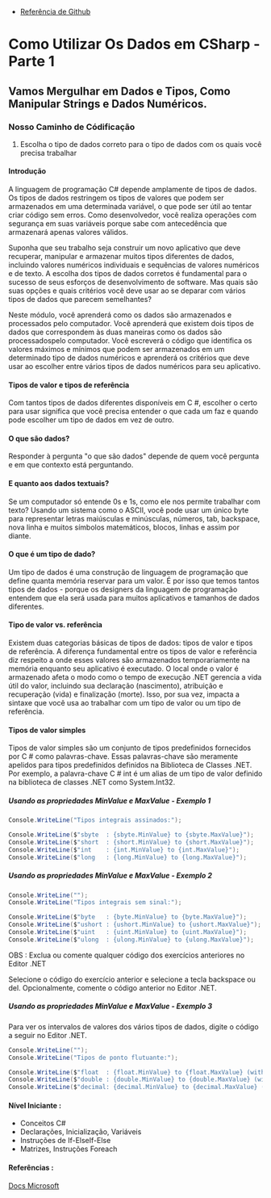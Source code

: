 * [Referência de Github](https://github.com/DaniloOP1381521/20200915-MSL-CSHARP-WORK-WITH-DATA)<br>
# Como Utilizar Os Dados em CSharp - Parte 1

## Vamos Mergulhar em Dados e Tipos, Como Manipular Strings e Dados Numéricos.

### Nosso Caminho de Códificação

1)  Escolha o tipo de dados correto para o tipo de dados com os quais você precisa trabalhar

#### Introdução

A linguagem de programação C# depende amplamente de tipos de dados. Os tipos de dados restringem os tipos de valores que podem ser armazenados em uma determinada variável, o que pode ser útil ao tentar criar código sem erros. Como desenvolvedor, você realiza operações com segurança em suas variáveis ​​porque sabe com antecedência que armazenará apenas valores válidos.

Suponha que seu trabalho seja construir um novo aplicativo que deve recuperar, manipular e armazenar muitos tipos diferentes de dados, incluindo valores numéricos individuais e sequências de valores numéricos e de texto. A escolha dos tipos de dados corretos é fundamental para o sucesso de seus esforços de desenvolvimento de software. Mas quais são suas opções e quais critérios você deve usar ao se deparar com vários tipos de dados que parecem semelhantes? 

Neste módulo, você aprenderá como os dados são armazenados e processados ​​pelo computador. Você aprenderá que existem dois tipos de dados que correspondem às duas maneiras como os dados são processados ​​pelo computador. Você escreverá o código que identifica os valores máximos e mínimos que podem ser armazenados em um determinado tipo de dados numéricos e aprenderá os critérios que deve usar ao escolher entre vários tipos de dados numéricos para seu aplicativo.

#### Tipos de valor e tipos de referência

Com tantos tipos de dados diferentes disponíveis em C #, escolher o certo para usar significa que você precisa entender o que cada um faz e quando pode escolher um tipo de dados em vez de outro.

#### O que são dados?

Responder à pergunta "o que são dados" depende de quem você pergunta e em que contexto está perguntando.

#### E quanto aos dados textuais?

Se um computador só entende 0s e 1s, como ele nos permite trabalhar com texto? Usando um sistema como o ASCII, você pode usar um único byte para representar letras maiúsculas e minúsculas, números, tab, backspace, nova linha e muitos símbolos matemáticos, blocos, linhas e assim por diante.

#### O que é um tipo de dado?

Um tipo de dados é uma construção de linguagem de programação que define quanta memória reservar para um valor. É por isso que temos tantos tipos de dados - porque os designers da linguagem de programação entendem que ela será usada para muitos aplicativos e tamanhos de dados diferentes.

#### Tipo de valor vs. referência

Existem duas categorias básicas de tipos de dados: tipos de valor e tipos de referência. A diferença fundamental entre os tipos de valor e referência diz respeito a onde esses valores são armazenados temporariamente na memória enquanto seu aplicativo é executado. O local onde o valor é armazenado afeta o modo como o tempo de execução .NET gerencia a vida útil do valor, incluindo sua declaração (nascimento), atribuição e recuperação (vida) e finalização (morte). Isso, por sua vez, impacta a sintaxe que você usa ao trabalhar com um tipo de valor ou um tipo de referência.

#### Tipos de valor simples

Tipos de valor simples são um conjunto de tipos predefinidos fornecidos por C # como palavras-chave. Essas palavras-chave são meramente apelidos para tipos predefinidos definidos na Biblioteca de Classes .NET. Por exemplo, a palavra-chave C # int é um alias de um tipo de valor definido na biblioteca de classes .NET como System.Int32.

##### Usando as propriedades *MinValue* e *MaxValue* - Exemplo 1

```c#
Console.WriteLine("Tipos integrais assinados:");

Console.WriteLine($"sbyte  : {sbyte.MinValue} to {sbyte.MaxValue}");
Console.WriteLine($"short  : {short.MinValue} to {short.MaxValue}");
Console.WriteLine($"int    : {int.MinValue} to {int.MaxValue}");
Console.WriteLine($"long   : {long.MinValue} to {long.MaxValue}");
```

##### Usando as propriedades *MinValue* e *MaxValue* - Exemplo 2

```c#
Console.WriteLine("");
Console.WriteLine("Tipos integrais sem sinal:");

Console.WriteLine($"byte   : {byte.MinValue} to {byte.MaxValue}");
Console.WriteLine($"ushort : {ushort.MinValue} to {ushort.MaxValue}");
Console.WriteLine($"uint   : {uint.MinValue} to {uint.MaxValue}");
Console.WriteLine($"ulong  : {ulong.MinValue} to {ulong.MaxValue}");
```
OBS : Exclua ou comente qualquer código dos exercícios anteriores no Editor .NET

Selecione o código do exercício anterior e selecione a tecla backspace ou del. Opcionalmente, comente o código anterior no Editor .NET.

##### Usando as propriedades *MinValue* e *MaxValue* - Exemplo 3

Para ver os intervalos de valores dos vários tipos de dados, digite o código a seguir no Editor .NET.

```c#
Console.WriteLine("");
Console.WriteLine("Tipos de ponto flutuante:");

Console.WriteLine($"float  : {float.MinValue} to {float.MaxValue} (with ~6-9 digits of precision)");
Console.WriteLine($"double : {double.MinValue} to {double.MaxValue} (with ~15-17 digits of precision)");
Console.WriteLine($"decimal: {decimal.MinValue} to {decimal.MaxValue} (with 28-29 digits of precision)");
```


#### Nível Iniciante :

* Conceitos C#
* Declarações, Inicialização, Variáveis
* Instruções de If-ElseIf-Else
* Matrizes, Instruções Foreach

#### Referências :
[Docs Microsoft](https://docs.microsoft.com/pt-br/dotnet/csharp/language-reference/builtin-types/integral-numeric-types)
